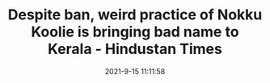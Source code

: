 ---
"title": "Despite ban, weird practice of Nokku Koolie is bringing bad name to Kerala - Hindustan Times"
"date": "2021-9-15 11:11:58"
"feed_name": "GOOGLENEWSINDUSTRIAL"
"feed_website": "https://news.google.com/search?q=industrial%2Bincident&hl=en-US&gl=US&ceid=US:en"
"feed_rss": "https://news.google.com/rss/search?q=industrial%2Bincident&hl=en-US&gl=US&ceid=US:en"
"link": "https://www.hindustantimes.com/india-news/despite-ban-weird-practice-of-nokku-koolie-is-bringing-bad-name-to-kerala-101631704318618.html"
"file": "_posts/2021-1-1-e4f5ebed7a82718ced8ba6c1bb47830329927274.md"
"accident": "0"
"drilling": "0"
---